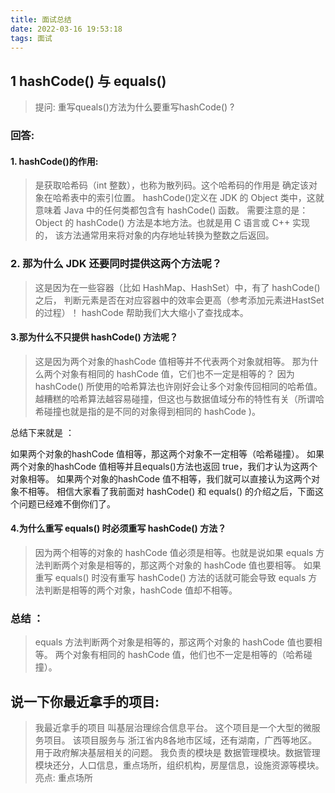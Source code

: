```yaml
---
title: 面试总结
date: 2022-03-16 19:53:18
tags: 面试
---
```

## 1 hashCode() 与 equals()
> 提问: 重写queals()方法为什么要重写hashCode() ?

###  回答:
#### 1. hashCode()的作用:
> 是获取哈希码（int 整数），也称为散列码。这个哈希码的作用是
确定该对象在哈希表中的索引位置。
hashCode()定义在 JDK 的 Object 类中，这就意味着 Java 中的任何类都包含有 hashCode() 函数。
需要注意的是： Object 的 hashCode() 方法是本地方法。也就是用 C 语言或 C++ 实现的，
该方法通常用来将对象的内存地址转换为整数之后返回。

###  2. 那为什么 JDK 还要同时提供这两个方法呢？

> 这是因为在一些容器（比如 HashMap、HashSet）中，有了 hashCode() 之后，
  判断元素是否在对应容器中的效率会更高（参考添加元素进HastSet的过程）！
  hashCode 帮助我们大大缩小了查找成本。

#### 3.那为什么不只提供 hashCode() 方法呢？

>这是因为两个对象的hashCode 值相等并不代表两个对象就相等。
那为什么两个对象有相同的 hashCode 值，它们也不一定是相等的？
因为 hashCode() 所使用的哈希算法也许刚好会让多个对象传回相同的哈希值。
越糟糕的哈希算法越容易碰撞，但这也与数据值域分布的特性有关（所谓哈希碰撞也就是指的是不同的对象得到相同的 hashCode )。

总结下来就是 ：

如果两个对象的hashCode 值相等，那这两个对象不一定相等（哈希碰撞）。
如果两个对象的hashCode 值相等并且equals()方法也返回 true，我们才认为这两个对象相等。
如果两个对象的hashCode 值不相等，我们就可以直接认为这两个对象不相等。
相信大家看了我前面对 hashCode() 和 equals() 的介绍之后，下面这个问题已经难不倒你们了。
#### 4.为什么重写 equals() 时必须重写 hashCode() 方法？
>因为两个相等的对象的 hashCode 值必须是相等。也就是说如果 equals 方法判断两个对象是相等的，那这两个对象的 hashCode 值也要相等。
如果重写 equals() 时没有重写 hashCode() 方法的话就可能会导致 equals 方法判断是相等的两个对象，hashCode 值却不相等。


### 总结 ：

>equals 方法判断两个对象是相等的，那这两个对象的 hashCode 值也要相等。
两个对象有相同的 hashCode 值，他们也不一定是相等的（哈希碰撞）。

## 说一下你最近拿手的项目:
> 我最近拿手的项目 叫基层治理综合信息平台。 这个项目是一个大型的微服务项目。 该项目服务与 浙江省内8各地市区域，还有湖南，广西等地区。 用于政府解决基层相关的问题。
我负责的模块是 数据管理模块。数据管理模块还分，人口信息，重点场所，组织机构，房屋信息，设施资源等模块。
亮点: 重点场所







